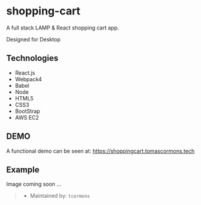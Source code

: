 # shopping-cart

A full stack LAMP & React shopping cart app.

Designed for Desktop 

## Technologies
- React.js
- Webpack4
- Babel
- Node
- HTML5
- CSS3
- BootStrap
- AWS EC2 

## DEMO

A functional demo can be seen at: https://shoppingcart.tomascormons.tech

## Example 
Image coming soon ... 

> - Maintained by: `tcormons`


